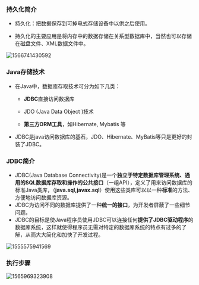 ### 持久化简介

- 持久化：把数据保存到可掉电式存储设备中以供之后使用。

- 持久化的主要应用是将内存中的数据存储在关系型数据库中，当然也可以存储在磁盘文件、XML数据文件中。

![1566741430592](https://imagebag.oss-cn-chengdu.aliyuncs.com/img/1566741430592.png)

### Java存储技术

- 在Java中，数据库存取技术可分为如下几类：
  - **JDBC**直接访问数据库
  - JDO (Java Data Object )技术

  - **第三方ORM工具**，如Hibernate, Mybatis 等

- JDBC是java访问数据库的基石，JDO、Hibernate、MyBatis等只是更好的封装了JDBC。

### JDBC简介

- JDBC(Java Database Connectivity)是一个**独立于特定数据库管理系统、通用的SQL数据库存取和操作的公共接口**（一组API），定义了用来访问数据库的标准Java类库，（**java.sql,javax.sql**）使用这些类库可以以一种**标准**的方法、方便地访问数据库资源。
- JDBC为访问不同的数据库提供了一种**统一的接口**，为开发者屏蔽了一些细节问题。
- JDBC的目标是使Java程序员使用JDBC可以连接任何**提供了JDBC驱动程序**的数据库系统，这样就使得程序员无需对特定的数据库系统的特点有过多的了解，从而大大简化和加快了开发过程。

![1555575941569](https://imagebag.oss-cn-chengdu.aliyuncs.com/img/1555575941569.png)

### 执行步骤

![1565969323908](https://imagebag.oss-cn-chengdu.aliyuncs.com/img/1565969323908.png)

